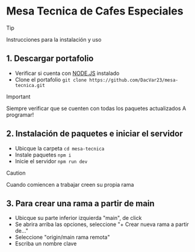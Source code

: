 # Mesa Tecnica de Cafes Especiales
> [!TIP]
> Instrucciones para la instalación y uso
## 1. Descargar portafolio
- Verificar si cuenta con [NODE.JS](https://nodejs.org/en) instalado
- Clone el portafolio `git clone https://github.com/DacVar23/mesa-tecnica.git`

> [!IMPORTANT]
> Siempre verificar que se cuenten con todas los paquetes actualizados
> A programar!
## 2. Instalación de paquetes e iniciar el servidor
- Ubicque la carpeta `cd mesa-tecnica`
- Instale paquetes `npm i`
- Inicie el servidor `npm run dev`


> [!CAUTION]
> Cuando comiencen a trabajar creen su propia rama
## 3. Para crear una rama a partir de main
- Ubicque su parte inferior izquierda "main", de click
- Se abrira arriba las opciones, seleccione "+ Crear nueva rama a partir de..."
- Seleccione "origin/main rama remota"
- Escriba un nombre clave
